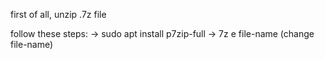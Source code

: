 first of all, unzip .7z file 

follow these steps:
    -> sudo apt install p7zip-full
    -> 7z e file-name (change file-name) 